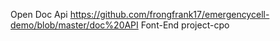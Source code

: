 Open Doc Api 
https://github.com/frongfrank17/emergencycell-demo/blob/master/doc%20API
Font-End project-cpo

